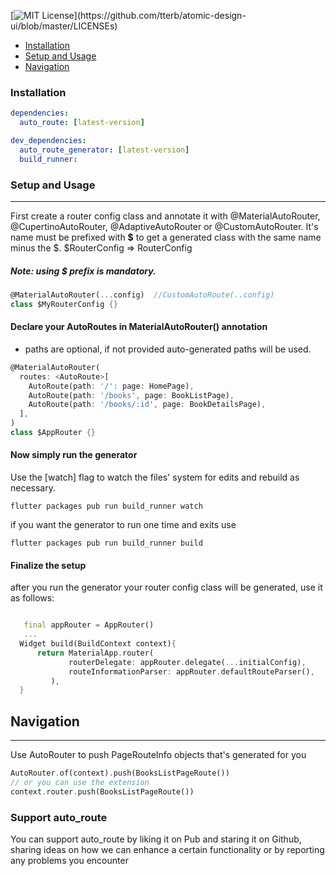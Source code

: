 

[![MIT License](https://img.shields.io/apm/l/atomic-design-ui.svg?)](https://github.com/tterb/atomic-design-ui/blob/master/LICENSEs)

- [Installation](#installation)
- [Setup and Usage](#setup-and-usage)
- [Navigation](#navigation)

### Installation

```yaml
dependencies:
  auto_route: [latest-version]

dev_dependencies:
  auto_route_generator: [latest-version]
  build_runner:
```

### Setup and Usage

---

First create a router config class and annotate it with @MaterialAutoRouter, @CupertinoAutoRouter, @AdaptiveAutoRouter or @CustomAutoRouter. It's name must be prefixed with **\$** to get a generated class with the same name minus the $.
$RouterConfig => RouterConfig

##### Note: using \$ prefix is mandatory.

```dart
@MaterialAutoRouter(...config)  //CustomAutoRoute(..config)
class $MyRouterConfig {}
```

#### Declare your AutoRoutes in MaterialAutoRouter() annotation
* paths are optional, if not provided auto-generated paths will be used.
```dart
@MaterialAutoRouter(
  routes: <AutoRoute>[
    AutoRoute(path: '/': page: HomePage),
    AutoRoute(path: '/books', page: BookListPage),
    AutoRoute(path: '/books/:id', page: BookDetailsPage),
  ],
)
class $AppRouter {}
```

#### Now simply run the generator

Use the [watch] flag to watch the files' system for edits and rebuild as necessary.

```terminal
flutter packages pub run build_runner watch
```

if you want the generator to run one time and exits use

```terminal
flutter packages pub run build_runner build
```

#### Finalize the setup

after you run the generator your router config class will be generated, use it as follows:
```dart

   final appRouter = AppRouter()
   ...
  Widget build(BuildContext context){
      return MaterialApp.router(
             routerDelegate: appRouter.delegate(...initialConfig),
             routeInformationParser: appRouter.defaultRouteParser(),
         ),
  }
```



## Navigation
---
Use AutoRouter to push PageRouteInfo objects that's generated for you
```dart
AutoRouter.of(context).push(BooksListPageRoute())
// or you can use the extension
context.router.push(BooksListPageRoute())
```
### Support auto_route
You can support auto_route by liking it on Pub and staring it on Github, sharing ideas on how we can enhance a certain functionality or by reporting any problems you encounter

